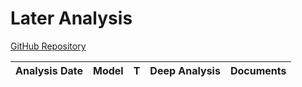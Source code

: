 # Later Analysis

[GitHub Repository](https://github.com/facebookincubator/later)

| Analysis Date | Model | T | Deep Analysis | Documents |
|---------------|-------|---|:-------------:|-----------|